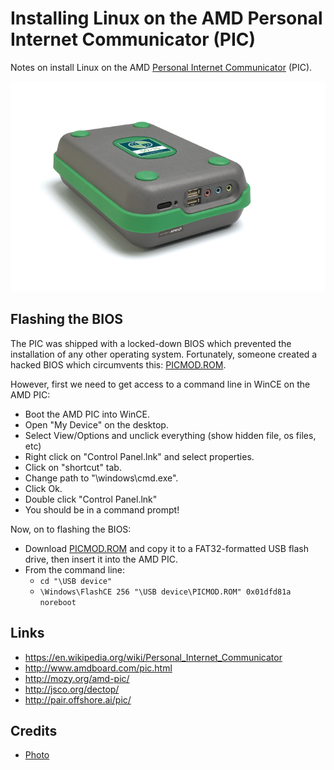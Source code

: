 # Installing Linux on the AMD Personal Internet Communicator (PIC)

Notes on install Linux on the AMD [Personal Internet Communicator](https://en.wikipedia.org/wiki/Personal_Internet_Communicator) (PIC).

![AMD Personal Internet Communicator](media/amd-pic.jpg)

## Flashing the BIOS

The PIC was shipped with a locked-down BIOS which prevented the installation of any other operating system.  Fortunately, someone created a hacked BIOS which circumvents this: [PICMOD.ROM](https://github.com/pepaslabs/amd-pic-linux/raw/master/PICMOD.ROM).

However, first we need to get access to a command line in WinCE on the AMD PIC:
- Boot the AMD PIC into WinCE.
- Open "My Device" on the desktop.
- Select View/Options and unclick everything (show hidden file, os files, etc)
- Right click on "Control Panel.lnk" and select properties.
- Click on "shortcut" tab.
- Change path to "\windows\cmd.exe".
- Click Ok.
- Double click "Control Panel.lnk"
- You should be in a command prompt!

Now, on to flashing the BIOS:
- Download [PICMOD.ROM](https://github.com/pepaslabs/amd-pic-linux/raw/master/PICMOD.ROM) and copy it to a FAT32-formatted USB flash drive, then insert it into the AMD PIC.
- From the command line:
  - `cd "\USB device"`
  - `\Windows\FlashCE 256 "\USB device\PICMOD.ROM" 0x01dfd81a noreboot`

## Links

- https://en.wikipedia.org/wiki/Personal_Internet_Communicator
- http://www.amdboard.com/pic.html
- http://mozy.org/amd-pic/
- http://jsco.org/dectop/
- http://pair.offshore.ai/pic/


## Credits

- [Photo](https://commons.wikimedia.org/wiki/File:50x15_Personal_Internet_Communicator_(PIC).jpg)
